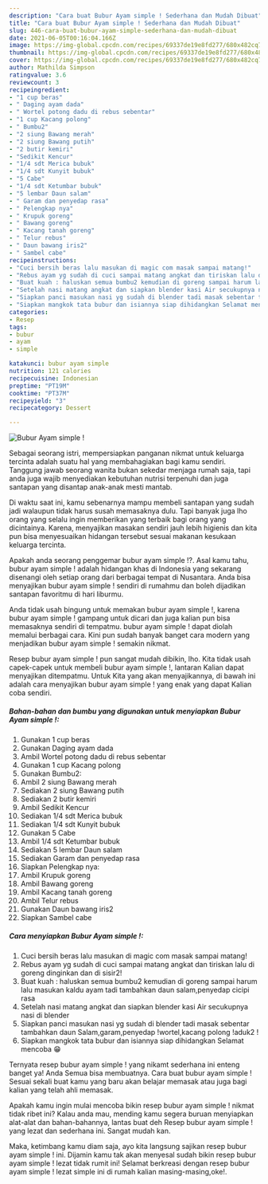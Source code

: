 ```yaml
---
description: "Cara buat Bubur Ayam simple ! Sederhana dan Mudah Dibuat"
title: "Cara buat Bubur Ayam simple ! Sederhana dan Mudah Dibuat"
slug: 446-cara-buat-bubur-ayam-simple-sederhana-dan-mudah-dibuat
date: 2021-06-05T00:16:04.166Z
image: https://img-global.cpcdn.com/recipes/69337de19e8fd277/680x482cq70/bubur-ayam-simple-foto-resep-utama.jpg
thumbnail: https://img-global.cpcdn.com/recipes/69337de19e8fd277/680x482cq70/bubur-ayam-simple-foto-resep-utama.jpg
cover: https://img-global.cpcdn.com/recipes/69337de19e8fd277/680x482cq70/bubur-ayam-simple-foto-resep-utama.jpg
author: Mathilda Simpson
ratingvalue: 3.6
reviewcount: 3
recipeingredient:
- "1 cup beras"
- " Daging ayam dada"
- " Wortel potong dadu di rebus sebentar"
- "1 cup Kacang polong"
- " Bumbu2"
- "2 siung Bawang merah"
- "2 siung Bawang putih"
- "2 butir kemiri"
- "Sedikit Kencur"
- "1/4 sdt Merica bubuk"
- "1/4 sdt Kunyit bubuk"
- "5 Cabe"
- "1/4 sdt Ketumbar bubuk"
- "5 lembar Daun salam"
- " Garam dan penyedap rasa"
- " Pelengkap nya"
- " Krupuk goreng"
- " Bawang goreng"
- " Kacang tanah goreng"
- " Telur rebus"
- " Daun bawang iris2"
- " Sambel cabe"
recipeinstructions:
- "Cuci bersih beras lalu masukan di magic com masak sampai matang!"
- "Rebus ayam yg sudah di cuci sampai matang angkat dan tiriskan lalu di goreng dinginkan dan di sisir2!"
- "Buat kuah : haluskan semua bumbu2 kemudian di goreng sampai harum lalu masukan kaldu ayam tadi tambahkan daun salam,penyedap cicipi rasa"
- "Setelah nasi matang angkat dan siapkan blender kasi Air secukupnya nasi di blender"
- "Siapkan panci masukan nasi yg sudah di blender tadi masak sebentar tambahkan daun Salam,garam,penyedap !wortel,kacang polong !aduk2 !"
- "Siapkan mangkok tata bubur dan isiannya siap dihidangkan Selamat mencoba 😁"
categories:
- Resep
tags:
- bubur
- ayam
- simple

katakunci: bubur ayam simple 
nutrition: 121 calories
recipecuisine: Indonesian
preptime: "PT19M"
cooktime: "PT37M"
recipeyield: "3"
recipecategory: Dessert

---
```



![Bubur Ayam simple !](https://img-global.cpcdn.com/recipes/69337de19e8fd277/680x482cq70/bubur-ayam-simple-foto-resep-utama.jpg)

Sebagai seorang istri, mempersiapkan panganan nikmat untuk keluarga tercinta adalah suatu hal yang membahagiakan bagi kamu sendiri. Tanggung jawab seorang  wanita bukan sekedar menjaga rumah saja, tapi anda juga wajib menyediakan kebutuhan nutrisi terpenuhi dan juga santapan yang disantap anak-anak mesti mantab.

Di waktu  saat ini, kamu sebenarnya mampu membeli santapan yang sudah jadi walaupun tidak harus susah memasaknya dulu. Tapi banyak juga lho orang yang selalu ingin memberikan yang terbaik bagi orang yang dicintainya. Karena, menyajikan masakan sendiri jauh lebih higienis dan kita pun bisa menyesuaikan hidangan tersebut sesuai makanan kesukaan keluarga tercinta. 



Apakah anda seorang penggemar bubur ayam simple !?. Asal kamu tahu, bubur ayam simple ! adalah hidangan khas di Indonesia yang sekarang disenangi oleh setiap orang dari berbagai tempat di Nusantara. Anda bisa menyajikan bubur ayam simple ! sendiri di rumahmu dan boleh dijadikan santapan favoritmu di hari liburmu.

Anda tidak usah bingung untuk memakan bubur ayam simple !, karena bubur ayam simple ! gampang untuk dicari dan juga kalian pun bisa memasaknya sendiri di tempatmu. bubur ayam simple ! dapat diolah memalui berbagai cara. Kini pun sudah banyak banget cara modern yang menjadikan bubur ayam simple ! semakin nikmat.

Resep bubur ayam simple ! pun sangat mudah dibikin, lho. Kita tidak usah capek-capek untuk membeli bubur ayam simple !, lantaran Kalian dapat menyajikan ditempatmu. Untuk Kita yang akan menyajikannya, di bawah ini adalah cara menyajikan bubur ayam simple ! yang enak yang dapat Kalian coba sendiri.

<!--inarticleads1-->

##### Bahan-bahan dan bumbu yang digunakan untuk menyiapkan Bubur Ayam simple !:

1. Gunakan 1 cup beras
1. Gunakan  Daging ayam dada
1. Ambil  Wortel potong dadu di rebus sebentar
1. Gunakan 1 cup Kacang polong
1. Gunakan  Bumbu2:
1. Ambil 2 siung Bawang merah
1. Sediakan 2 siung Bawang putih
1. Sediakan 2 butir kemiri
1. Ambil Sedikit Kencur
1. Sediakan 1/4 sdt Merica bubuk
1. Sediakan 1/4 sdt Kunyit bubuk
1. Gunakan 5 Cabe
1. Ambil 1/4 sdt Ketumbar bubuk
1. Sediakan 5 lembar Daun salam
1. Sediakan  Garam dan penyedap rasa
1. Siapkan  Pelengkap nya:
1. Ambil  Krupuk goreng
1. Ambil  Bawang goreng
1. Ambil  Kacang tanah goreng
1. Ambil  Telur rebus
1. Gunakan  Daun bawang iris2
1. Siapkan  Sambel cabe




<!--inarticleads2-->

##### Cara menyiapkan Bubur Ayam simple !:

1. Cuci bersih beras lalu masukan di magic com masak sampai matang!
1. Rebus ayam yg sudah di cuci sampai matang angkat dan tiriskan lalu di goreng dinginkan dan di sisir2!
1. Buat kuah : haluskan semua bumbu2 kemudian di goreng sampai harum lalu masukan kaldu ayam tadi tambahkan daun salam,penyedap cicipi rasa
1. Setelah nasi matang angkat dan siapkan blender kasi Air secukupnya nasi di blender
1. Siapkan panci masukan nasi yg sudah di blender tadi masak sebentar tambahkan daun Salam,garam,penyedap !wortel,kacang polong !aduk2 !
1. Siapkan mangkok tata bubur dan isiannya siap dihidangkan Selamat mencoba 😁




Ternyata resep bubur ayam simple ! yang nikamt sederhana ini enteng banget ya! Anda Semua bisa membuatnya. Cara buat bubur ayam simple ! Sesuai sekali buat kamu yang baru akan belajar memasak atau juga bagi kalian yang telah ahli memasak.

Apakah kamu ingin mulai mencoba bikin resep bubur ayam simple ! nikmat tidak ribet ini? Kalau anda mau, mending kamu segera buruan menyiapkan alat-alat dan bahan-bahannya, lantas buat deh Resep bubur ayam simple ! yang lezat dan sederhana ini. Sangat mudah kan. 

Maka, ketimbang kamu diam saja, ayo kita langsung sajikan resep bubur ayam simple ! ini. Dijamin kamu tak akan menyesal sudah bikin resep bubur ayam simple ! lezat tidak rumit ini! Selamat berkreasi dengan resep bubur ayam simple ! lezat simple ini di rumah kalian masing-masing,oke!.

